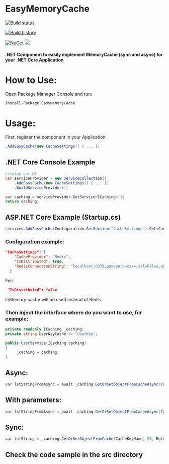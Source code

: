 # EasyMemoryCache
[![Build status](https://ci.appveyor.com/api/projects/status/leosvxv97m6cd1ki?svg=true)](https://ci.appveyor.com/project/thiagoloureiro/easymemorycache)

[![Build history](https://buildstats.info/appveyor/chart/thiagoloureiro/easymemorycache)](https://ci.appveyor.com/project/thiagoloureiro/easymemorycache/history)

[![NuGet](https://buildstats.info/nuget/EasyMemoryCache)](http://www.nuget.org/packages/EasyMemoryCache)
![](https://img.shields.io/appveyor/tests/thiagoloureiro/easymemorycache)
#### .NET Component to easily implement MemoryCache (sync and async) for your .NET Core Application

# How to Use:
Open Package Manager Console and run:

```Install-Package EasyMemoryCache```

# Usage:
First, register the component in your Application:

```C#
.AddEasyCache(new CacheSettings() { ... })
```

## .NET Core Console Example

```C#
//setup our DI
var serviceProvider = new ServiceCollection()
    .AddEasyCache(new CacheSettings() { ... })
    .BuildServiceProvider();

var caching = serviceProvider.GetService<ICaching>();
return caching;
```

## ASP.NET Core Example (Startup.cs)

```C#
services.AddEasyCache(Configuration.GetSection("CacheSettings").Get<CacheSettings>());
```

### Configuration example:
```json
"CacheSettings": {
    "CacheProvider": "Redis",
    "IsDistributed": true,
    "RedisConnectionString": "localhost:6379,password=xxx=,ssl=False,abortConnect=False"
  }
```
For:
```json
 "IsDistributed": false
```
InMemory cache will be used instead of Redis


### Then inject the interface where do you want to use, for example:
```C#
private readonly ICaching _caching;
private string UserKeyCache => "UserKey";

public UserService(ICaching caching)
{
     _caching = caching;
}
``` 
## Async:
```C#
var lstStringFromAsync = await _caching.GetOrSetObjectFromCacheAsync(CacheKeyNameForAsync, 20, ReturnListOfStringAsync);
```

## With parameters:
```C#
var lstStringFromAsync = await _caching.GetOrSetObjectFromCacheAsync(CacheKeyNameForAsync, 20, () => ReturnListOfStringAsync(param));
```

## Sync:
```C#
var lstString = _caching.GetOrSetObjectFromCache(CacheKeyName, 20, ReturnListOfString);
```

## Check the code sample in the src directory
